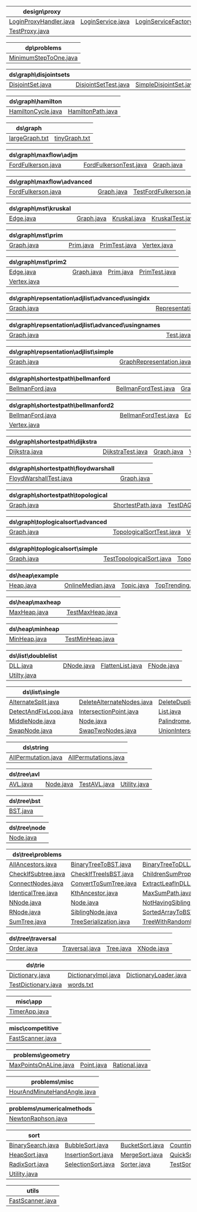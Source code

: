 
|design\proxy|  |  |  |
|--|--|--|--|
|[LoginProxyHandler.java](src/com/example/design/proxy/LoginProxyHandler.java)|[LoginService.java](src/com/example/design/proxy/LoginService.java)|[LoginServiceFactory.java](src/com/example/design/proxy/LoginServiceFactory.java)|[LoginServiceImpl.java](src/com/example/design/proxy/LoginServiceImpl.java)|
|[TestProxy.java](src/com/example/design/proxy/TestProxy.java)|  |  |  |

|dp\problems|
|--|
|[MinimumStepToOne.java](src/com/example/dp/problems/MinimumStepToOne.java)|


|ds\graph\disjointsets|  |  |  |
|--|--|--|--|
|[DisjointSet.java](src/com/example/ds/graph/disjointsets/DisjointSet.java)|[DisjointSetTest.java](src/com/example/ds/graph/disjointsets/DisjointSetTest.java)|[SimpleDisjointSet.java](src/com/example/ds/graph/disjointsets/SimpleDisjointSet.java)|[TestSimpleDisjointSet.java](src/com/example/ds/graph/disjointsets/TestSimpleDisjointSet.java)|


|ds\graph\hamilton|  |
|--|--|
|[HamiltonCycle.java](src/com/example/ds/graph/hamilton/HamiltonCycle.java)|[HamiltonPath.java](src/com/example/ds/graph/hamilton/HamiltonPath.java)|


|ds\graph|  |
|--|--|
|[largeGraph.txt](src/com/example/ds/graph/largeGraph.txt)|[tinyGraph.txt](src/com/example/ds/graph/tinyGraph.txt)|


|ds\graph\maxflow\adjm|  |  |
|--|--|--|
|[FordFulkerson.java](src/com/example/ds/graph/maxflow/adjm/FordFulkerson.java)|[FordFulkersonTest.java](src/com/example/ds/graph/maxflow/adjm/FordFulkersonTest.java)|[Graph.java](src/com/example/ds/graph/maxflow/adjm/Graph.java)|


|ds\graph\maxflow\advanced|  |  |  |
|--|--|--|--|
|[FordFulkerson.java](src/com/example/ds/graph/maxflow/advanced/FordFulkerson.java)|[Graph.java](src/com/example/ds/graph/maxflow/advanced/Graph.java)|[TestFordFulkerson.java](src/com/example/ds/graph/maxflow/advanced/TestFordFulkerson.java)|[Vertex.java](src/com/example/ds/graph/maxflow/advanced/Vertex.java)|


|ds\graph\mst\kruskal|  |  |  |
|--|--|--|--|
|[Edge.java](src/com/example/ds/graph/mst/kruskal/Edge.java)|[Graph.java](src/com/example/ds/graph/mst/kruskal/Graph.java)|[Kruskal.java](src/com/example/ds/graph/mst/kruskal/Kruskal.java)|[KruskalTest.java](src/com/example/ds/graph/mst/kruskal/KruskalTest.java)|


|ds\graph\mst\prim|  |  |  |
|--|--|--|--|
|[Graph.java](src/com/example/ds/graph/mst/prim/Graph.java)|[Prim.java](src/com/example/ds/graph/mst/prim/Prim.java)|[PrimTest.java](src/com/example/ds/graph/mst/prim/PrimTest.java)|[Vertex.java](src/com/example/ds/graph/mst/prim/Vertex.java)|


|ds\graph\mst\prim2|  |  |  |
|--|--|--|--|
|[Edge.java](src/com/example/ds/graph/mst/prim2/Edge.java)|[Graph.java](src/com/example/ds/graph/mst/prim2/Graph.java)|[Prim.java](src/com/example/ds/graph/mst/prim2/Prim.java)|[PrimTest.java](src/com/example/ds/graph/mst/prim2/PrimTest.java)|
|[Vertex.java](src/com/example/ds/graph/mst/prim2/Vertex.java)|  |  |  |

|ds\graph\repsentation\adjlist\advanced\usingidx|  |  |
|--|--|--|
|[Graph.java](src/com/example/ds/graph/repsentation/adjlist/advanced/usingidx/Graph.java)|[Representation.java](src/com/example/ds/graph/repsentation/adjlist/advanced/usingidx/Representation.java)|[Vertex.java](src/com/example/ds/graph/repsentation/adjlist/advanced/usingidx/Vertex.java)|


|ds\graph\repsentation\adjlist\advanced\usingnames|  |  |
|--|--|--|
|[Graph.java](src/com/example/ds/graph/repsentation/adjlist/advanced/usingnames/Graph.java)|[Test.java](src/com/example/ds/graph/repsentation/adjlist/advanced/usingnames/Test.java)|[Vertex.java](src/com/example/ds/graph/repsentation/adjlist/advanced/usingnames/Vertex.java)|


|ds\graph\repsentation\adjlist\simple|  |
|--|--|
|[Graph.java](src/com/example/ds/graph/repsentation/adjlist/simple/Graph.java)|[GraphRepresentation.java](src/com/example/ds/graph/repsentation/adjlist/simple/GraphRepresentation.java)|


|ds\graph\shortestpath\bellmanford|  |  |  |
|--|--|--|--|
|[BellmanFord.java](src/com/example/ds/graph/shortestpath/bellmanford/BellmanFord.java)|[BellmanFordTest.java](src/com/example/ds/graph/shortestpath/bellmanford/BellmanFordTest.java)|[Graph.java](src/com/example/ds/graph/shortestpath/bellmanford/Graph.java)|[Vertex.java](src/com/example/ds/graph/shortestpath/bellmanford/Vertex.java)|


|ds\graph\shortestpath\bellmanford2|  |  |  |
|--|--|--|--|
|[BellmanFord.java](src/com/example/ds/graph/shortestpath/bellmanford2/BellmanFord.java)|[BellmanFordTest.java](src/com/example/ds/graph/shortestpath/bellmanford2/BellmanFordTest.java)|[Edge.java](src/com/example/ds/graph/shortestpath/bellmanford2/Edge.java)|[Graph.java](src/com/example/ds/graph/shortestpath/bellmanford2/Graph.java)|
|[Vertex.java](src/com/example/ds/graph/shortestpath/bellmanford2/Vertex.java)|  |  |  |

|ds\graph\shortestpath\dijkstra|  |  |  |
|--|--|--|--|
|[Dijkstra.java](src/com/example/ds/graph/shortestpath/dijkstra/Dijkstra.java)|[DijkstraTest.java](src/com/example/ds/graph/shortestpath/dijkstra/DijkstraTest.java)|[Graph.java](src/com/example/ds/graph/shortestpath/dijkstra/Graph.java)|[Vertex.java](src/com/example/ds/graph/shortestpath/dijkstra/Vertex.java)|


|ds\graph\shortestpath\floydwarshall|  |
|--|--|
|[FloydWarshallTest.java](src/com/example/ds/graph/shortestpath/floydwarshall/FloydWarshallTest.java)|[Graph.java](src/com/example/ds/graph/shortestpath/floydwarshall/Graph.java)|


|ds\graph\shortestpath\topological|  |  |  |
|--|--|--|--|
|[Graph.java](src/com/example/ds/graph/shortestpath/topological/Graph.java)|[ShortestPath.java](src/com/example/ds/graph/shortestpath/topological/ShortestPath.java)|[TestDAGShortestPath.java](src/com/example/ds/graph/shortestpath/topological/TestDAGShortestPath.java)|[Vertex.java](src/com/example/ds/graph/shortestpath/topological/Vertex.java)|


|ds\graph\toplogicalsort\advanced|  |  |
|--|--|--|
|[Graph.java](src/com/example/ds/graph/toplogicalsort/advanced/Graph.java)|[TopologicalSortTest.java](src/com/example/ds/graph/toplogicalsort/advanced/TopologicalSortTest.java)|[Vertex.java](src/com/example/ds/graph/toplogicalsort/advanced/Vertex.java)|


|ds\graph\toplogicalsort\simple|  |  |  |
|--|--|--|--|
|[Graph.java](src/com/example/ds/graph/toplogicalsort/simple/Graph.java)|[TestTopologicalSort.java](src/com/example/ds/graph/toplogicalsort/simple/TestTopologicalSort.java)|[TopologicalSort.java](src/com/example/ds/graph/toplogicalsort/simple/TopologicalSort.java)|[Vertex.java](src/com/example/ds/graph/toplogicalsort/simple/Vertex.java)|


|ds\heap\example|  |  |  |
|--|--|--|--|
|[Heap.java](src/com/example/ds/heap/example/Heap.java)|[OnlineMedian.java](src/com/example/ds/heap/example/OnlineMedian.java)|[Topic.java](src/com/example/ds/heap/example/Topic.java)|[TopTrending.java](src/com/example/ds/heap/example/TopTrending.java)|


|ds\heap\maxheap|  |
|--|--|
|[MaxHeap.java](src/com/example/ds/heap/maxheap/MaxHeap.java)|[TestMaxHeap.java](src/com/example/ds/heap/maxheap/TestMaxHeap.java)|


|ds\heap\minheap|  |
|--|--|
|[MinHeap.java](src/com/example/ds/heap/minheap/MinHeap.java)|[TestMinHeap.java](src/com/example/ds/heap/minheap/TestMinHeap.java)|


|ds\list\doublelist|  |  |  |
|--|--|--|--|
|[DLL.java](src/com/example/ds/list/doublelist/DLL.java)|[DNode.java](src/com/example/ds/list/doublelist/DNode.java)|[FlattenList.java](src/com/example/ds/list/doublelist/FlattenList.java)|[FNode.java](src/com/example/ds/list/doublelist/FNode.java)|
|[Utilty.java](src/com/example/ds/list/doublelist/Utilty.java)|  |  |  |

|ds\list\single|  |  |  |
|--|--|--|--|
|[AlternateSplit.java](src/com/example/ds/list/single/AlternateSplit.java)|[DeleteAlternateNodes.java](src/com/example/ds/list/single/DeleteAlternateNodes.java)|[DeleteDuplicates.java](src/com/example/ds/list/single/DeleteDuplicates.java)|[DeleteDuplicatesSortedList.java](src/com/example/ds/list/single/DeleteDuplicatesSortedList.java)|
|[DetectAndFixLoop.java](src/com/example/ds/list/single/DetectAndFixLoop.java)|[IntersectionPoint.java](src/com/example/ds/list/single/IntersectionPoint.java)|[List.java](src/com/example/ds/list/single/List.java)|[MergeSortedList.java](src/com/example/ds/list/single/MergeSortedList.java)|
|[MiddleNode.java](src/com/example/ds/list/single/MiddleNode.java)|[Node.java](src/com/example/ds/list/single/Node.java)|[Palindrome.java](src/com/example/ds/list/single/Palindrome.java)|[ReverseList.java](src/com/example/ds/list/single/ReverseList.java)|
|[SwapNode.java](src/com/example/ds/list/single/SwapNode.java)|[SwapTwoNodes.java](src/com/example/ds/list/single/SwapTwoNodes.java)|[UnionIntersectionInSortedList.java](src/com/example/ds/list/single/UnionIntersectionInSortedList.java)|[Utility.java](src/com/example/ds/list/single/Utility.java)|


|ds\string|  |
|--|--|
|[AllPermutation.java](src/com/example/ds/string/AllPermutation.java)|[AllPermutations.java](src/com/example/ds/string/AllPermutations.java)|


|ds\tree\avl|  |  |  |
|--|--|--|--|
|[AVL.java](src/com/example/ds/tree/avl/AVL.java)|[Node.java](src/com/example/ds/tree/avl/Node.java)|[TestAVL.java](src/com/example/ds/tree/avl/TestAVL.java)|[Utility.java](src/com/example/ds/tree/avl/Utility.java)|


|ds\tree\bst|
|--|
|[BST.java](src/com/example/ds/tree/bst/BST.java)|


|ds\tree\node|
|--|
|[Node.java](src/com/example/ds/tree/node/Node.java)|


|ds\tree\problems|  |  |  |
|--|--|--|--|
|[AllAncestors.java](src/com/example/ds/tree/problems/AllAncestors.java)|[BinaryTreeToBST.java](src/com/example/ds/tree/problems/BinaryTreeToBST.java)|[BinaryTreeToDLL.java](src/com/example/ds/tree/problems/BinaryTreeToDLL.java)|[CheckForCousin.java](src/com/example/ds/tree/problems/CheckForCousin.java)|
|[CheckIfSubtree.java](src/com/example/ds/tree/problems/CheckIfSubtree.java)|[CheckIfTreeIsBST.java](src/com/example/ds/tree/problems/CheckIfTreeIsBST.java)|[ChildrenSumProperty.java](src/com/example/ds/tree/problems/ChildrenSumProperty.java)|[CloneTree.java](src/com/example/ds/tree/problems/CloneTree.java)|
|[ConnectNodes.java](src/com/example/ds/tree/problems/ConnectNodes.java)|[ConvertToSumTree.java](src/com/example/ds/tree/problems/ConvertToSumTree.java)|[ExtractLeafInDLL.java](src/com/example/ds/tree/problems/ExtractLeafInDLL.java)|[HeightOfATree.java](src/com/example/ds/tree/problems/HeightOfATree.java)|
|[IdenticalTree.java](src/com/example/ds/tree/problems/IdenticalTree.java)|[KthAncestor.java](src/com/example/ds/tree/problems/KthAncestor.java)|[MaxSumPath.java](src/com/example/ds/tree/problems/MaxSumPath.java)|[MirrorTree.java](src/com/example/ds/tree/problems/MirrorTree.java)|
|[NNode.java](src/com/example/ds/tree/problems/NNode.java)|[Node.java](src/com/example/ds/tree/problems/Node.java)|[NotHavingSibling.java](src/com/example/ds/tree/problems/NotHavingSibling.java)|[PathFromRootToLeaf.java](src/com/example/ds/tree/problems/PathFromRootToLeaf.java)|
|[RNode.java](src/com/example/ds/tree/problems/RNode.java)|[SiblingNode.java](src/com/example/ds/tree/problems/SiblingNode.java)|[SortedArrayToBST.java](src/com/example/ds/tree/problems/SortedArrayToBST.java)|[SortedDLLToBST.java](src/com/example/ds/tree/problems/SortedDLLToBST.java)|
|[SumTree.java](src/com/example/ds/tree/problems/SumTree.java)|[TreeSerialization.java](src/com/example/ds/tree/problems/TreeSerialization.java)|[TreeWithRandomPointers.java](src/com/example/ds/tree/problems/TreeWithRandomPointers.java)|[Utility.java](src/com/example/ds/tree/problems/Utility.java)|


|ds\tree\traversal|  |  |  |
|--|--|--|--|
|[Order.java](src/com/example/ds/tree/traversal/Order.java)|[Traversal.java](src/com/example/ds/tree/traversal/Traversal.java)|[Tree.java](src/com/example/ds/tree/traversal/Tree.java)|[XNode.java](src/com/example/ds/tree/traversal/XNode.java)|


|ds\trie|  |  |  |
|--|--|--|--|
|[Dictionary.java](src/com/example/ds/trie/Dictionary.java)|[DictionaryImpl.java](src/com/example/ds/trie/DictionaryImpl.java)|[DictionaryLoader.java](src/com/example/ds/trie/DictionaryLoader.java)|[Factory.java](src/com/example/ds/trie/Factory.java)|
|[TestDictionary.java](src/com/example/ds/trie/TestDictionary.java)|[words.txt](src/com/example/ds/trie/words.txt)|  |  |

|misc\app|
|--|
|[TimerApp.java](src/com/example/misc/app/TimerApp.java)|


|misc\competitive|
|--|
|[FastScanner.java](src/com/example/misc/competitive/FastScanner.java)|


|problems\geometry|  |  |
|--|--|--|
|[MaxPointsOnALine.java](src/com/example/problems/geometry/MaxPointsOnALine.java)|[Point.java](src/com/example/problems/geometry/Point.java)|[Rational.java](src/com/example/problems/geometry/Rational.java)|


|problems\misc|
|--|
|[HourAndMinuteHandAngle.java](src/com/example/problems/misc/HourAndMinuteHandAngle.java)|


|problems\numericalmethods|
|--|
|[NewtonRaphson.java](src/com/example/problems/numericalmethods/NewtonRaphson.java)|


|sort|  |  |  |
|--|--|--|--|
|[BinarySearch.java](src/com/example/sort/BinarySearch.java)|[BubbleSort.java](src/com/example/sort/BubbleSort.java)|[BucketSort.java](src/com/example/sort/BucketSort.java)|[CountingSort.java](src/com/example/sort/CountingSort.java)|
|[HeapSort.java](src/com/example/sort/HeapSort.java)|[InsertionSort.java](src/com/example/sort/InsertionSort.java)|[MergeSort.java](src/com/example/sort/MergeSort.java)|[QuickSort.java](src/com/example/sort/QuickSort.java)|
|[RadixSort.java](src/com/example/sort/RadixSort.java)|[SelectionSort.java](src/com/example/sort/SelectionSort.java)|[Sorter.java](src/com/example/sort/Sorter.java)|[TestSort.java](src/com/example/sort/TestSort.java)|
|[Utility.java](src/com/example/sort/Utility.java)|  |  |  |

|utils|
|--|
|[FastScanner.java](src/com/example/utils/FastScanner.java)|

